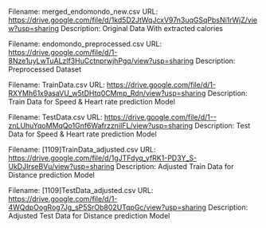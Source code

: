 Filename: merged_endomondo_new.csv
URL: https://drive.google.com/file/d/1kd5D2JtWqJcxV97n3uqGSqPbsNi1rWjZ/view?usp=sharing
Description: Original Data With extracted calories

Filename: endomondo_preprocessed.csv
URL:
https://drive.google.com/file/d/1-8Nze1uyLwTuALzlf3HuCctnprwjhPgq/view?usp=sharing
Description: Preprocessed Dataset

Filename: TrainData.csv
URL:
https://drive.google.com/file/d/1-RXYMh61x9asaVU_w5tDHtq0CMmp_Rdn/view?usp=sharing
Description: Train Data for Speed & Heart rate prediction Model

Filename: TestData.csv
URL:
https://drive.google.com/file/d/1--znLUhuYqoMMqQo1Gnf6WafrzzniIFL/view?usp=sharing
Description: Test Data for Speed & Heart rate prediction Model

Filename: [1109]TrainData_adjusted.csv
URL:
https://drive.google.com/file/d/1gJTFdyq_yfRK1-PD3Y_S-UkDJIrseBVu/view?usp=sharing
Description: Adjusted Train Data for Distance prediction Model

Filename: [1109]TestData_adjusted.csv
URL:
https://drive.google.com/file/d/1-4WQdpOogRog7Jg_sP5SrOb802UTqpGc/view?usp=sharing
Description: Adjusted Test Data for Distance prediction Model
